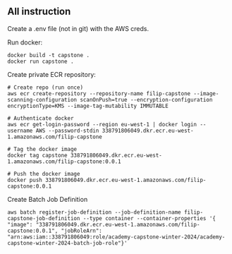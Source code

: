 ## All instruction

Create a .env file (not in git) with the AWS creds.

Run docker:

```
docker build -t capstone .
docker run capstone .
```

Create private ECR repository:

```
# Create repo (run once)
aws ecr create-repository --repository-name filip-capstone --image-scanning-configuration scanOnPush=true --encryption-configuration encryptionType=KMS --image-tag-mutability IMMUTABLE

# Authenticate docker
aws ecr get-login-password --region eu-west-1 | docker login --username AWS --password-stdin 338791806049.dkr.ecr.eu-west-1.amazonaws.com/filip-capstone

# Tag the docker image
docker tag capstone 338791806049.dkr.ecr.eu-west-1.amazonaws.com/filip-capstone:0.0.1

# Push the docker image
docker push 338791806049.dkr.ecr.eu-west-1.amazonaws.com/filip-capstone:0.0.1
```

Create Batch Job Definition

```
aws batch register-job-definition --job-definition-name filip-capstone-job-definition --type container --container-properties '{ "image": "338791806049.dkr.ecr.eu-west-1.amazonaws.com/filip-capstone:0.0.1", "jobRoleArn": "arn:aws:iam::338791806049:role/academy-capstone-winter-2024/academy-capstone-winter-2024-batch-job-role"}'
```
